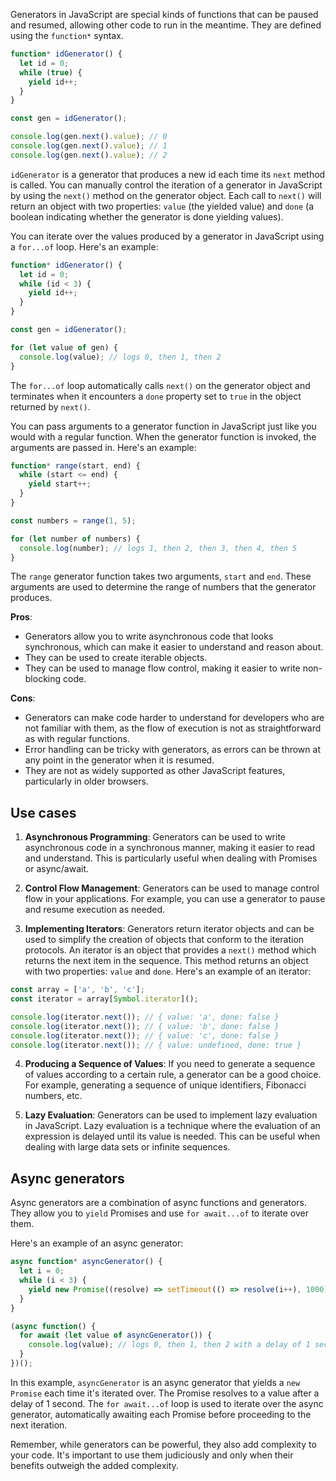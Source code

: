 Generators in JavaScript are special kinds of functions that can be paused and resumed, allowing other code to run in the meantime. They are defined using the `function*` syntax.

```javascript
function* idGenerator() {
  let id = 0;
  while (true) {
    yield id++;
  }
}

const gen = idGenerator();

console.log(gen.next().value); // 0
console.log(gen.next().value); // 1
console.log(gen.next().value); // 2
```

`idGenerator` is a generator that produces a new id each time its `next` method is called.
You can manually control the iteration of a generator in JavaScript by using the `next()` method on the generator object. Each call to `next()` will return an object with two properties: `value` (the yielded value) and `done` (a boolean indicating whether the generator is done yielding values). <br />

You can iterate over the values produced by a generator in JavaScript using a `for...of` loop. Here's an example:

```javascript
function* idGenerator() {
  let id = 0;
  while (id < 3) {
    yield id++;
  }
}

const gen = idGenerator();

for (let value of gen) {
  console.log(value); // logs 0, then 1, then 2
}
```

The `for...of` loop automatically calls `next()` on the generator object and terminates when it encounters a `done` property set to `true` in the object returned by `next()`. <br />

You can pass arguments to a generator function in JavaScript just like you would with a regular function. When the generator function is invoked, the arguments are passed in. Here's an example:

```javascript
function* range(start, end) {
  while (start <= end) {
    yield start++;
  }
}

const numbers = range(1, 5);

for (let number of numbers) {
  console.log(number); // logs 1, then 2, then 3, then 4, then 5
}
```

The `range` generator function takes two arguments, `start` and `end`. These arguments are used to determine the range of numbers that the generator produces. <br />

**Pros**:

- Generators allow you to write asynchronous code that looks synchronous, which can make it easier to understand and reason about.
- They can be used to create iterable objects.
- They can be used to manage flow control, making it easier to write non-blocking code.

**Cons**:

- Generators can make code harder to understand for developers who are not familiar with them, as the flow of execution is not as straightforward as with regular functions.
- Error handling can be tricky with generators, as errors can be thrown at any point in the generator when it is resumed.
- They are not as widely supported as other JavaScript features, particularly in older browsers.

## Use cases

1. **Asynchronous Programming**: Generators can be used to write asynchronous code in a synchronous manner, making it easier to read and understand. This is particularly useful when dealing with Promises or async/await.

2. **Control Flow Management**: Generators can be used to manage control flow in your applications. For example, you can use a generator to pause and resume execution as needed.

3. **Implementing Iterators**: Generators return iterator objects and can be used to simplify the creation of objects that conform to the iteration protocols. 
An iterator is an object that provides a `next()` method which returns the next item in the sequence. This method returns an object with two properties: `value` and `done`. 
Here's an example of an iterator:

```javascript
const array = ['a', 'b', 'c'];
const iterator = array[Symbol.iterator]();

console.log(iterator.next()); // { value: 'a', done: false }
console.log(iterator.next()); // { value: 'b', done: false }
console.log(iterator.next()); // { value: 'c', done: false }
console.log(iterator.next()); // { value: undefined, done: true }
```

4. **Producing a Sequence of Values**: If you need to generate a sequence of values according to a certain rule, a generator can be a good choice. For example, generating a sequence of unique identifiers, Fibonacci numbers, etc.

5. **Lazy Evaluation**: Generators can be used to implement lazy evaluation in JavaScript. Lazy evaluation is a technique where the evaluation of an expression is delayed until its value is needed. This can be useful when dealing with large data sets or infinite sequences.

## Async generators

Async generators are a combination of async functions and generators. They allow you to `yield` Promises and use `for await...of` to iterate over them.

Here's an example of an async generator:

```javascript
async function* asyncGenerator() {
  let i = 0;
  while (i < 3) {
    yield new Promise((resolve) => setTimeout(() => resolve(i++), 1000));
  }
}

(async function() {
  for await (let value of asyncGenerator()) {
    console.log(value); // logs 0, then 1, then 2 with a delay of 1 second between each log
  }
})();
```

In this example, `asyncGenerator` is an async generator that yields a `new Promise` each time it's iterated over. The Promise resolves to a value after a delay of 1 second. The `for await...of` loop is used to iterate over the async generator, automatically awaiting each Promise before proceeding to the next iteration. <br />

Remember, while generators can be powerful, they also add complexity to your code. It's important to use them judiciously and only when their benefits outweigh the added complexity.
